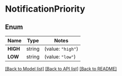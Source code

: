 # NotificationPriority

## Enum
Name | Type | Notes
------------ | ------------- | -------------
**HIGH** | string | (value: `"high"`)
**LOW** | string | (value: `"low"`)


[[Back to Model list]](../README.md#documentation-for-models) [[Back to API list]](../README.md#documentation-for-api-endpoints) [[Back to README]](../README.md)


